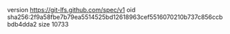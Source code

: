 version https://git-lfs.github.com/spec/v1
oid sha256:2f9a58fbe7b79ea5514525bd12618963cef5516070210b737c856ccbbdb4dda2
size 10733
